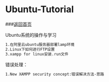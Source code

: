 # Ubuntu-Tutorial
###[返回首页](https://github.com/pgy1/PHP-Project-Pratice)

Ubuntu系统的操作与学习

```html
1.在阿里云ubuntu服务器部署lamp环境
2.Linux下如何进行FTP设置
3.xampp for linux安装.run文件

```

错误处理：

```html
1.New XAMPP security concept:错误解决方法-思路

```

